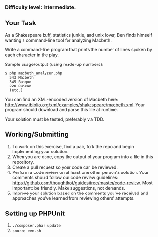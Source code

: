 ### Difficulty level: intermediate.

## Your Task

As a Shakespeare buff, statistics junkie, and unix lover, Ben finds himself wanting a command-line tool for analyzing Macbeth.

Write a command-line program that prints the number of lines spoken by each character in the play.

Sample usage/output (using made-up numbers):

    $ php macbeth_analyzer.php
      543 Macbeth
      345 Banquo
      220 Duncan
      (etc.)

You can find an XML-encoded version of Macbeth here: http://www.ibiblio.org/xml/examples/shakespeare/macbeth.xml. Your program should download and parse this file at runtime.

Your solution must be tested, preferably via TDD.

## Working/Submitting

1. To work on this exercise, find a pair, fork the repo and begin implementing your solution.
2. When you are done, copy the output of your program into a file in this repository. 
3. Create a pull request so your code can be reviewed.
4. Perform a code review on at least one other person's solution. Your comments should follow our code review guidelines: https://github.com/thoughtbot/guides/tree/master/code-review. Most important: be friendly. Make suggestions, not demands. 
5. Improve your solution based on the comments you've received and approaches you've learned from reviewing others' attempts.

## Setting up PHPUnit
1. `./composer.phar update`
2. `source evn.sh`
